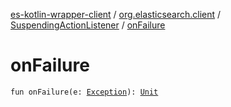 [es-kotlin-wrapper-client](../../index.md) / [org.elasticsearch.client](../index.md) / [SuspendingActionListener](index.md) / [onFailure](./on-failure.md)

# onFailure

`fun onFailure(e: `[`Exception`](https://docs.oracle.com/javase/8/docs/api/java/lang/Exception.html)`): `[`Unit`](https://kotlinlang.org/api/latest/jvm/stdlib/kotlin/-unit/index.html)
